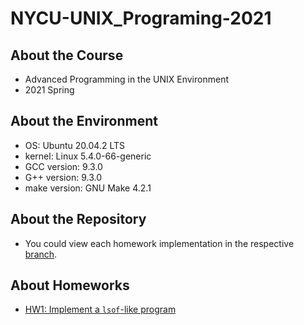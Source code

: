 # NYCU-UNIX_Programing-2021

## About the Course
* Advanced Programming in the UNIX Environment
* 2021 Spring

## About the Environment
* OS: Ubuntu 20.04.2 LTS
* kernel: Linux 5.4.0-66-generic
* GCC version: 9.3.0
* G++ version: 9.3.0
* make version: GNU Make 4.2.1

## About the Repository
* You could view each homework implementation in the respective [branch](https://github.com/JingWangTW/NYCU-UNIX_Programing-2021/branches).

## About Homeworks
* [HW1: Implement a `lsof`-like program](https://github.com/JingWangTW/NYCU-UNIX_Programing-2021/tree/HW1)